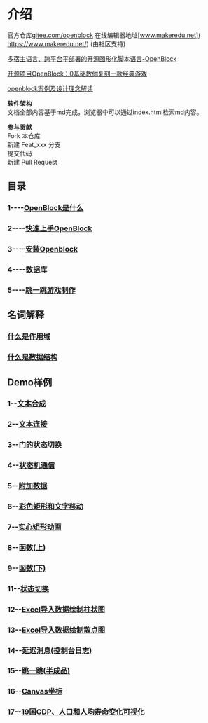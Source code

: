 # 介绍

 官方仓库[gitee.com/openblock](https://gitee.com/openblock)
 在线编辑器地址[www.makeredu.net]( https://www.makeredu.net/)  (由社区支持)

[多宿主语言、跨平台平部署的开源图形化脚本语言-OpenBlock](https://mp.weixin.qq.com/s/tzFbHB9-ze6RihwnuuLLpg)

[开源项目OpenBlock：0基础教你复刻一款经典游戏](http://t.elecfans.com/v/23162.html)

[openblock案例及设计理念解读](https://www.bilibili.com/video/BV1gZ4y1277J)



 **软件架构**   
文档全部内容基于md完成，浏览器中可以通过index.html检索md内容。

 **参与贡献**   
Fork 本仓库  
新建 Feat_xxx 分支  
提交代码  
新建 Pull Request  

## 目录

### 1----[OpenBlock是什么](manual/1_快速上手/0_OpenBlock设计理念.md)

### 2----[快速上手OpenBlock](manual/1_快速上手/1_快速上手.md)

### 3----[安装Openblock](manual/1_快速上手/2_安装.md)

### 4----[数据库](manual/1_快速上手/6_数据库.md)

### 5----[跳一跳游戏制作](manual/1_快速上手/5_跳一跳.md)

## 名词解释

### [什么是作用域](manual/2_教程/什么是作用域.md)

### [什么是数据结构](manual/2_教程/什么是数据结构.md)

## Demo样例

### 1--[文本合成](https://www.makeredu.net/openblock/frontpage/index.html#%7B%22proj%22:%22/testing/text.json%22%7D)

### 2--[文本连接](https://www.makeredu.net/openblock/frontpage/index.html#%7B%22proj%22:%22/testing/text_join/project.json%22%7D)

### 3--[门的状态切换](https://www.makeredu.net/openblock/frontpage/index.html#%7B%22proj%22:%22/testing/fsm-door.json%22%7D)

### 4--[状态机通信](https://www.makeredu.net/openblock/frontpage/index.html#%7B%22proj%22:%22/testing/pingpong/project.json%22%7D)

### 5--[附加数据](https://www.makeredu.net/openblock/frontpage/index.html#%7B%22proj%22:%22/testing/messageArgument/project.json%22%7D)

### 6--[彩色矩形和文字移动](https://www.makeredu.net/openblock/frontpage/index.html#%7B%22proj%22:%22/testing/canvas/fillRect/colorRect.json%22%7D)

### 7--[实心矩形动画](https://www.makeredu.net/openblock/frontpage/index.html#%7B%22proj%22:%22/testing/canvas/fillRect/fillRect.json%22%7D)

### 8--[函数(上)](https://www.makeredu.net/openblock/frontpage/index.html#%7B%22proj%22:%22/testing/function.json%22%7D)

### 9--[函数(下)](https://www.makeredu.net/openblock/frontpage/index.html#%7B%22proj%22:%22/testing/%E5%87%BD%E6%95%B0%E8%B0%83%E7%94%A8.json%22%7D)

### 11--[状态切换](https://www.makeredu.net/openblock/frontpage/index.html#%7B%22proj%22:%22/testing/changeState.json%22%7D)

### 12--[Excel导入数据绘制柱状图](https://www.makeredu.net/openblock/frontpage/index.html#%7B%22proj%22:%22/testing/canvas/chart/project.json%22%7D)

### 13--[Excel导入数据绘制散点图](https://www.makeredu.net/openblock/frontpage/index.html#%7B%22proj%22:%22/testing/canvas/chart1/project.json%22%7D)

### 14--[延迟消息(控制台日志)](https://www.makeredu.net/openblock/frontpage/index.html#%7B%22proj%22:%22/testing/delayPrint/project.json%22%7D)

### 15--[跳一跳(半成品)](https://www.makeredu.net/openblock/frontpage/index.html#%7B%22proj%22:%22/testing/canvas/jump.json%22%7D)

### 16--[Canvas坐标](https://www.makeredu.net/openblock/frontpage/index.html#%7B%22proj%22:%22/testing/canvas/Canvas%E5%9D%90%E6%A0%87.json%22%7D)

### 17--[19国GDP、人口和人均寿命变化可视化](https://www.makeredu.net/openblock/frontpage/index.html#%7B%22proj%22:%22/testing/canvas/life-expectancy/project.json%22%7D)  
